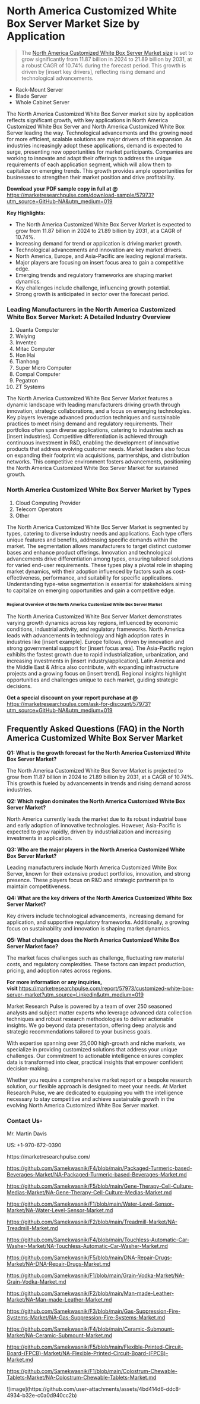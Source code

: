 <h1>North America Customized White Box Server Market&nbsp;Size by Application</h1><blockquote><p>The <a href="https://marketresearchpulse.com/download-sample/57973?utm_source=GitHub-NA&amp;utm_medium=019">North America Customized White Box Server Market size</a> is set to grow significantly from 11.87 billion in 2024 to 21.89 billion by 2031, at a robust CAGR of 10.74% during the forecast period. This growth is driven by [insert key drivers], reflecting rising demand and technological advancements.</p></blockquote><ul><li>Rack-Mount Server<li> Blade Server<li> Whole Cabinet Server</li></ul><p>The North America Customized White Box Server market size by application reflects significant growth, with key applications in North America Customized White Box Server and North America Customized White Box Server leading the way. Technological advancements and the growing need for more efficient, scalable solutions are major drivers of this expansion. As industries increasingly adopt these applications, demand is expected to surge, presenting new opportunities for market participants. Companies are working to innovate and adapt their offerings to address the unique requirements of each application segment, which will allow them to capitalize on emerging trends. This growth provides ample opportunities for businesses to strengthen their market position and drive profitability.</p><p><strong>Download your PDF sample copy in full at @ </strong><a href="https://marketresearchpulse.com/download-sample/57973?utm_source=GitHub-NA&amp;utm_medium=019">https://marketresearchpulse.com/download-sample/57973?utm_source=GitHub-NA&amp;utm_medium=019</a></p><p><strong>Key Highlights: </strong></p><ul><li>The North America Customized White Box Server Market is expected to grow from 11.87 billion in 2024 to 21.89 billion by 2031, at a CAGR of 10.74%.</li><li>Increasing demand for trend or application is driving market growth.</li><li>Technological advancements and innovation are key market drivers.</li><li>North America, Europe, and Asia-Pacific are leading regional markets.</li><li>Major players are focusing on insert focus area to gain a competitive edge.</li><li>Emerging trends and regulatory frameworks are shaping market dynamics.</li><li>Key challenges include challenge, influencing growth potential.</li><li>Strong growth is anticipated in sector over the forecast period.</li></ul><h3>Leading Manufacturers in the North America Customized White Box Server Market: A Detailed Industry Overview</h3><ol><li>Quanta Computer</li><li>Weiying</li><li>Inventec</li><li>Mitac Computer</li><li>Hon Hai</li><li>Tianhong</li><li>Super Micro Computer</li><li>Compal Computer</li><li>Pegatron</li><li>ZT Systems</li></ol><div class="flex max-w-full flex-col flex-grow"><div class="min-h-8 text-message flex w-full flex-col items-end gap-2 whitespace-normal break-words [.text-message+&amp;]:mt-5" dir="auto" data-message-author-role="assistant" data-message-id="fd8432e4-4910-450d-b182-61b7bfb0a01f" data-message-model-slug="gpt-4o"><div class="flex w-full flex-col gap-1 empty:hidden first:pt-[3px]"><div class="markdown prose w-full break-words dark:prose-invert light"><p>The North America Customized White Box Server Market features a dynamic landscape with leading manufacturers driving growth through innovation, strategic collaborations, and a focus on emerging technologies. Key players leverage advanced production techniques and sustainable practices to meet rising demand and regulatory requirements. Their portfolios often span diverse applications, catering to industries such as [insert industries]. Competitive differentiation is achieved through continuous investment in R&amp;D, enabling the development of innovative products that address evolving customer needs. Market leaders also focus on expanding their footprint via acquisitions, partnerships, and distribution networks. This competitive environment fosters advancements, positioning the North America Customized White Box Server Market for sustained growth.</p></div></div></div></div><h3>North America Customized White Box Server Market by Types</h3><ol><li>Cloud Computing Provider<li> Telecom Operators<li> Other</li></ol><div class="flex max-w-full flex-col flex-grow"><div class="min-h-8 text-message flex w-full flex-col items-end gap-2 whitespace-normal break-words [.text-message+&amp;]:mt-5" dir="auto" data-message-author-role="assistant" data-message-id="084470be-0bb7-4664-bddf-5156b4f41249" data-message-model-slug="gpt-4o-mini"><div class="flex w-full flex-col gap-1 empty:hidden first:pt-[3px]"><div class="markdown prose w-full break-words dark:prose-invert light"><p>The North America Customized White Box Server Market is segmented by types, catering to diverse industry needs and applications. Each type offers unique features and benefits, addressing specific demands within the market. The segmentation allows manufacturers to target distinct customer bases and enhance product offerings. Innovation and technological advancements drive differentiation among types, ensuring tailored solutions for varied end-user requirements. These types play a pivotal role in shaping market dynamics, with their adoption influenced by factors such as cost-effectiveness, performance, and suitability for specific applications. Understanding type-wise segmentation is essential for stakeholders aiming to capitalize on emerging opportunities and gain a competitive edge.</p></div></div></div></div><h3><span style="font-size: 11px;">Regional Overview of the North America Customized White Box Server Market</span></h3><div class="flex max-w-full flex-col flex-grow"><div class="min-h-8 text-message flex w-full flex-col items-end gap-2 whitespace-normal break-words [.text-message+&amp;]:mt-5" dir="auto" data-message-author-role="assistant" data-message-id="e9038762-ce64-4e30-91c9-9bd413514231" data-message-model-slug="gpt-4o-mini"><div class="flex w-full flex-col gap-1 empty:hidden first:pt-[3px]"><div class="markdown prose w-full break-words dark:prose-invert light"><p>The North America Customized White Box Server Market demonstrates varying growth dynamics across key regions, influenced by economic conditions, industrial activity, and regulatory frameworks. North America leads with advancements in technology and high adoption rates in industries like [insert example]. Europe follows, driven by innovation and strong governmental support for [insert focus area]. The Asia-Pacific region exhibits the fastest growth due to rapid industrialization, urbanization, and increasing investments in [insert industry/application]. Latin America and the Middle East &amp; Africa also contribute, with expanding infrastructure projects and a growing focus on [insert trend]. Regional insights highlight opportunities and challenges unique to each market, guiding strategic decisions.</p></div></div></div></div><p><strong>Get a special discount on your report purchase at @ </strong><a href="https://marketresearchpulse.com/ask-for-discount/57973?utm_source=GitHub-NA&amp;utm_medium=019">https://marketresearchpulse.com/ask-for-discount/57973?utm_source=GitHub-NA&amp;utm_medium=019</a></p><h2>Frequently Asked Questions (FAQ) in the North America Customized White Box Server Market</h2><p><strong>Q1: What is the growth forecast for the North America Customized White Box Server Market?</strong></p><p>The North America Customized White Box Server Market is projected to grow from 11.87 billion in 2024 to 21.89 billion by 2031, at a CAGR of 10.74%. This growth is fueled by advancements in trends and rising demand across industries.</p><p><strong>Q2: Which region dominates the North America Customized White Box Server Market?</strong></p><p>North America currently leads the market due to its robust industrial base and early adoption of innovative technologies. However, Asia-Pacific is expected to grow rapidly, driven by industrialization and increasing investments in application.</p><p><strong>Q3: Who are the major players in the North America Customized White Box Server Market?</strong></p><p>Leading manufacturers include North America Customized White Box Server, known for their extensive product portfolios, innovation, and strong presence. These players focus on R&amp;D and strategic partnerships to maintain competitiveness.</p><p><strong>Q4: What are the key drivers of the North America Customized White Box Server Market?</strong></p><p>Key drivers include technological advancements, increasing demand for application, and supportive regulatory frameworks. Additionally, a growing focus on sustainability and innovation is shaping market dynamics.</p><p><strong>Q5: What challenges does the North America Customized White Box Server Market face?</strong></p><p>The market faces challenges such as challenge, fluctuating raw material costs, and regulatory complexities. These factors can impact production, pricing, and adoption rates across regions.</p><p><strong>For more information or any inquiries, visit&nbsp;</strong><a href="https://marketresearchpulse.com/report/57973/customized-white-box-server-market?utm_source=Linkedin&utm_medium=019">https://marketresearchpulse.com/report/57973/customized-white-box-server-market?utm_source=Linkedin&utm_medium=019</a></p><p>Market Research Pulse is powered by a team of over 250 seasoned analysts and subject matter experts who leverage advanced data collection techniques and robust research methodologies to deliver actionable insights. We go beyond data presentation, offering deep analysis and strategic recommendations tailored to your business goals.</p><p>With expertise spanning over 25,000 high-growth and niche markets, we specialize in providing customized solutions that address your unique challenges. Our commitment to actionable intelligence ensures complex data is transformed into clear, practical insights that empower confident decision-making.</p><p>Whether you require a comprehensive market report or a bespoke research solution, our flexible approach is designed to meet your needs. At Market Research Pulse, we are dedicated to equipping you with the intelligence necessary to stay competitive and achieve sustainable growth in the evolving North America Customized White Box Server market.</p><h3><strong>Contact Us-</strong></h3><p>Mr. Martin Davis</p><p>US: +1-970-672-0390</p><p>https://marketresearchpulse.com/</p><p><a href="https://github.com/Samekwasnik/F4/blob/main/Packaged-Turmeric-based-Beverages-Market/NA-Packaged-Turmeric-based-Beverages-Market.md">https://github.com/Samekwasnik/F4/blob/main/Packaged-Turmeric-based-Beverages-Market/NA-Packaged-Turmeric-based-Beverages-Market.md</a></p><p><a href="https://github.com/Samekwasnik/F5/blob/main/Gene-Therapy-Cell-Culture-Medias-Market/NA-Gene-Therapy-Cell-Culture-Medias-Market.md">https://github.com/Samekwasnik/F5/blob/main/Gene-Therapy-Cell-Culture-Medias-Market/NA-Gene-Therapy-Cell-Culture-Medias-Market.md</a></p><p><a href="https://github.com/Samekwasnik/F1/blob/main/Water-Level-Sensor-Market/NA-Water-Level-Sensor-Market.md">https://github.com/Samekwasnik/F1/blob/main/Water-Level-Sensor-Market/NA-Water-Level-Sensor-Market.md</a></p><p><a href="https://github.com/Samekwasnik/F2/blob/main/Treadmill-Market/NA-Treadmill-Market.md">https://github.com/Samekwasnik/F2/blob/main/Treadmill-Market/NA-Treadmill-Market.md</a></p><p><a href="https://github.com/Samekwasnik/F4/blob/main/Touchless-Automatic-Car-Washer-Market/NA-Touchless-Automatic-Car-Washer-Market.md">https://github.com/Samekwasnik/F4/blob/main/Touchless-Automatic-Car-Washer-Market/NA-Touchless-Automatic-Car-Washer-Market.md</a></p><p><a href="https://github.com/Samekwasnik/F5/blob/main/DNA-Repair-Drugs-Market/NA-DNA-Repair-Drugs-Market.md">https://github.com/Samekwasnik/F5/blob/main/DNA-Repair-Drugs-Market/NA-DNA-Repair-Drugs-Market.md</a></p><p><a href="https://github.com/Samekwasnik/F1/blob/main/Grain-Vodka-Market/NA-Grain-Vodka-Market.md">https://github.com/Samekwasnik/F1/blob/main/Grain-Vodka-Market/NA-Grain-Vodka-Market.md</a></p><p><a href="https://github.com/Samekwasnik/F2/blob/main/Man-made-Leather-Market/NA-Man-made-Leather-Market.md">https://github.com/Samekwasnik/F2/blob/main/Man-made-Leather-Market/NA-Man-made-Leather-Market.md</a></p><p><a href="https://github.com/Samekwasnik/F3/blob/main/Gas-Suppression-Fire-Systems-Market/NA-Gas-Suppression-Fire-Systems-Market.md">https://github.com/Samekwasnik/F3/blob/main/Gas-Suppression-Fire-Systems-Market/NA-Gas-Suppression-Fire-Systems-Market.md</a></p><p><a href="https://github.com/Samekwasnik/F4/blob/main/Ceramic-Submount-Market/NA-Ceramic-Submount-Market.md">https://github.com/Samekwasnik/F4/blob/main/Ceramic-Submount-Market/NA-Ceramic-Submount-Market.md</a></p><p><a href="https://github.com/Samekwasnik/F5/blob/main/Flexible-Printed-Circuit-Board-(FPCB)-Market/NA-Flexible-Printed-Circuit-Board-(FPCB)-Market.md">https://github.com/Samekwasnik/F5/blob/main/Flexible-Printed-Circuit-Board-(FPCB)-Market/NA-Flexible-Printed-Circuit-Board-(FPCB)-Market.md</a></p><p><a href="https://github.com/Samekwasnik/F1/blob/main/Colostrum-Chewable-Tablets-Market/NA-Colostrum-Chewable-Tablets-Market.md">https://github.com/Samekwasnik/F1/blob/main/Colostrum-Chewable-Tablets-Market/NA-Colostrum-Chewable-Tablets-Market.md</a></p>
![image](https://github.com/user-attachments/assets/4bd414d6-ddc8-4934-b32e-c0a0d940cc2b)
